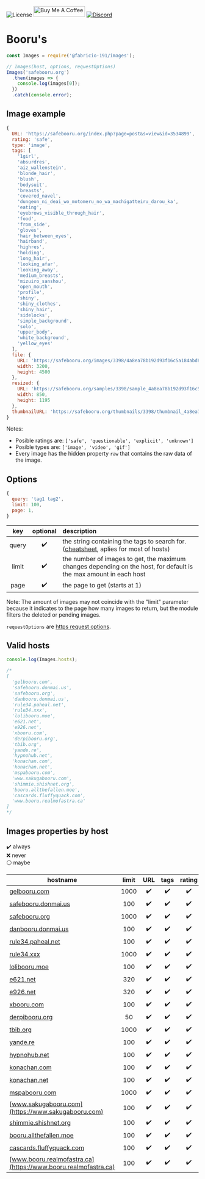 ![License](https://img.shields.io/badge/License-Apache%202.0-blue.svg?color=white&style=for-the-badge)
<a href="https://www.buymeacoffee.com/Fabricio191" target="_blank"><img src="https://cdn.buymeacoffee.com/buttons/default-orange.png" alt="Buy Me A Coffee" height="28" width="135"></a>
[![Discord](https://img.shields.io/discord/555535212461948936?style=for-the-badge&color=7289da)](https://discord.gg/zrESMn6)

# Booru's

```js
const Images = require('@fabricio-191/images');

// Images(host, options, requestOptions)
Images('safebooru.org')
  .then(images => {
    console.log(images[0]);
  })
  .catch(console.error);
```

## Image example

```js
{
  URL: 'https://safebooru.org/index.php?page=post&s=view&id=3534899',
  rating: 'safe',
  type: 'image',
  tags: [
    '1girl',
    'absurdres',
    'aiz_wallenstein',
    'blonde_hair',
    'blush',
    'bodysuit',
    'breasts',
    'covered_navel',
    'dungeon_ni_deai_wo_motomeru_no_wa_machigatteiru_darou_ka',  
    'eating',
    'eyebrows_visible_through_hair',
    'food',
    'from_side',
    'gloves',
    'hair_between_eyes',
    'hairband',
    'highres',
    'holding',
    'long_hair',
    'looking_afar',
    'looking_away',
    'medium_breasts',
    'mizuiro_sanshou',
    'open_mouth',
    'profile',
    'shiny',
    'shiny_clothes',
    'shiny_hair',
    'sidelocks',
    'simple_background',
    'solo',
    'upper_body',
    'white_background',
    'yellow_eyes'
  ],
  file: {
    URL: 'https://safebooru.org/images/3398/4a8ea78b192d93f16c5a184abd82e33a9d909219.jpg',
    width: 3200,
    height: 4500
  },
  resized: {
    URL: 'https://safebooru.org/samples/3398/sample_4a8ea78b192d93f16c5a184abd82e33a9d909219.jpg',
    width: 850,
    height: 1195
  },
  thumbnailURL: 'https://safebooru.org/thumbnails/3398/thumbnail_4a8ea78b192d93f16c5a184abd82e33a9d909219.jpg'
}
```

Notes:

* Posible ratings are: `['safe', 'questionable', 'explicit', 'unknown']`
* Posible types are: `['image', 'video', 'gif']`
* Every image has the hidden property `raw` that contains the raw data of the image.

## Options

```js
{
  query: 'tag1 tag2',
  limit: 100,
  page: 1,
}
```

|  key  | optional | description |
|:-----:|:--------:|:------------|
| query | ✔️ | the string containing the tags to search for. ([cheatsheet](https://gelbooru.com/index.php?page=wiki&s=view&id=26263), aplies for most of hosts) |
| limit | ✔️ | the number of images to get, the maximum changes depending on the host, for default is the max amount in each host |
| page  | ✔️ | the page to get (starts at 1) |
<!--
  user: '',
  pass: '',
| user | ✔️ | username for authentication on the host |
| pass | ✔️ | password/api key for authentication on the host |
-->

Note:
The amount of images may not coincide with the "limit" parameter because it indicates to the page how many images to return, but the module filters the deleted or pending images.

`requestOptions` are [https request options](https://nodejs.org/api/https.html#httpsrequestoptions-callback).

## Valid hosts

```js
console.log(Images.hosts);

/*
[
  'gelbooru.com',       
  'safebooru.donmai.us',
  'safebooru.org',      
  'danbooru.donmai.us', 
  'rule34.paheal.net',  
  'rule34.xxx',
  'lolibooru.moe',      
  'e621.net',
  'e926.net',
  'xbooru.com',
  'derpibooru.org',     
  'tbib.org',
  'yande.re',
  'hypnohub.net',       
  'konachan.com',       
  'konachan.net',
  'mspabooru.com',
  'www.sakugabooru.com',
  'shimmie.shishnet.org',
  'booru.allthefallen.moe',
  'cascards.fluffyquack.com',
  'www.booru.realmofastra.ca'
]
*/
```

## Images properties by host

✔️ always  
❌ never  
⚪️ maybe

| hostname | limit | URL | tags | rating | file | file.URL | file.width | file.height | resized | resized.URL | resized.width | resized.height | thumbnailURL |
|----------------------------------------------------------------|:----:|:--:|:---:|:--:|:---:|:--:|:---:|:--:|:---:|:--:|:---:|:--:|:---:|
| [gelbooru.com](https://gelbooru.com)                           | 1000 | ✔️ | ✔️ | ✔️ | ✔️ | ✔️ | ✔️ | ✔️ | ⚪️ | ⚪️ | ⚪️ | ⚪️ | ✔️ |
| [safebooru.donmai.us](https://safebooru.donmai.us)             | 100  | ✔️ | ✔️ | ✔️ | ✔️ | ✔️ | ✔️ | ✔️ | ⚪️ | ⚪️ | ❌ | ❌ | ✔️ |
| [safebooru.org](https://safebooru.org)                         | 1000 | ✔️ | ✔️ | ✔️ | ✔️ | ✔️ | ✔️ | ✔️ | ⚪️ | ⚪️ | ⚪️ | ⚪️ | ✔️ |
| [danbooru.donmai.us](https://danbooru.donmai.us)               | 100  | ✔️ | ✔️ | ✔️ | ✔️ | ✔️ | ✔️ | ✔️ | ⚪️ | ⚪️ | ❌ | ❌ | ✔️ |
| [rule34.paheal.net](https://rule34.paheal.net)                 | 100  | ✔️ | ✔️ | ✔️ | ✔️ | ✔️ | ✔️ | ✔️ | ❌ | ❌ | ❌ | ❌ | ✔️ |
| [rule34.xxx](https://rule34.xxx)                               | 1000 | ✔️ | ✔️ | ✔️ | ✔️ | ✔️ | ✔️ | ✔️ | ⚪️ | ⚪️ | ⚪️ | ⚪️ | ✔️ |
| [lolibooru.moe](https://lolibooru.moe)                         | 100  | ✔️ | ✔️ | ✔️ | ✔️ | ✔️ | ✔️ | ✔️ | ❌ | ❌ | ❌ | ❌ | ✔️ |
| [e621.net](https://e621.net)                                   | 320  | ✔️ | ✔️ | ✔️ | ✔️ | ✔️ | ✔️ | ✔️ | ⚪️ | ⚪️ | ⚪️ | ⚪️ | ✔️ |
| [e926.net](https://e926.net)                                   | 320  | ✔️ | ✔️ | ✔️ | ✔️ | ✔️ | ✔️ | ✔️ | ⚪️ | ⚪️ | ⚪️ | ⚪️ | ✔️ |
| [xbooru.com](https://xbooru.com)                               | 100  | ✔️ | ✔️ | ✔️ | ✔️ | ✔️ | ✔️ | ✔️ | ⚪️ | ⚪️ | ⚪️ | ⚪️ | ✔️ |
| [derpibooru.org](https://derpibooru.org)                       | 50   | ✔️ | ✔️ | ✔️ | ✔️ | ✔️ | ✔️ | ✔️ | ✔️ | ✔️ | ❌ | ❌ | ✔️ |
| [tbib.org](https://tbib.org)                                   | 1000 | ✔️ | ✔️ | ✔️ | ✔️ | ✔️ | ✔️ | ✔️ | ⚪️ | ⚪️ | ⚪️ | ⚪️ | ✔️ |
| [yande.re](https://yande.re)                                   | 100  | ✔️ | ✔️ | ✔️ | ✔️ | ✔️ | ✔️ | ✔️ | ❌ | ❌ | ❌ | ❌ | ✔️ |
| [hypnohub.net](https://hypnohub.net)                           | 100  | ✔️ | ✔️ | ✔️ | ✔️ | ✔️ | ✔️ | ✔️ | ❌ | ❌ | ❌ | ❌ | ✔️ |
| [konachan.com](https://konachan.com)                           | 100  | ✔️ | ✔️ | ✔️ | ✔️ | ✔️ | ✔️ | ✔️ | ❌ | ❌ | ❌ | ❌ | ✔️ |
| [konachan.net](https://konachan.net)                           | 100  | ✔️ | ✔️ | ✔️ | ✔️ | ✔️ | ✔️ | ✔️ | ❌ | ❌ | ❌ | ❌ | ✔️ |
| [mspabooru.com](https://mspabooru.com)                         | 1000 | ✔️ | ✔️ | ✔️ | ✔️ | ✔️ | ✔️ | ✔️ | ⚪️ | ⚪️ | ⚪️ | ⚪️ | ✔️ |
| [www.sakugabooru.com](https://www.sakugabooru.com)             | 100  | ✔️ | ✔️ | ✔️ | ✔️ | ✔️ | ✔️ | ✔️ | ❌ | ❌ | ❌ | ❌ | ✔️ |
| [shimmie.shishnet.org](https://shimmie.shishnet.org)           | 100  | ✔️ | ✔️ | ✔️ | ✔️ | ✔️ | ✔️ | ✔️ | ❌ | ❌ | ❌ | ❌ | ✔️ |
| [booru.allthefallen.moe](https://booru.allthefallen.moe)       | 100  | ✔️ | ✔️ | ✔️ | ✔️ | ✔️ | ✔️ | ✔️ | ⚪️ | ⚪️ | ❌ | ❌ | ✔️ |
| [cascards.fluffyquack.com](https://cascards.fluffyquack.com)   | 100  | ✔️ | ✔️ | ✔️ | ✔️ | ✔️ | ✔️ | ✔️ | ❌ | ❌ | ❌ | ❌ | ✔️ |
| [www.booru.realmofastra.ca](https://www.booru.realmofastra.ca) | 100  | ✔️ | ✔️ | ✔️ | ✔️ | ✔️ | ✔️ | ✔️ | ❌ | ❌ | ❌ | ❌ | ✔️ |
